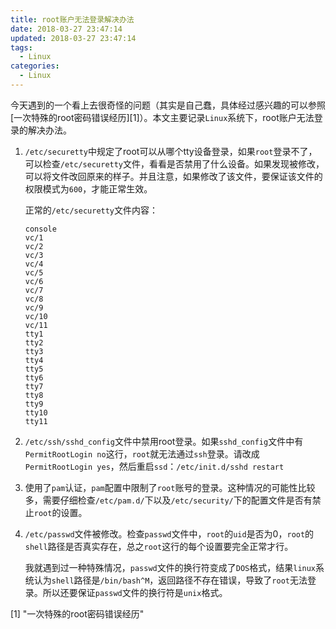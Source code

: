 ```yaml
---
title: root账户无法登录解决办法
date: 2018-03-27 23:47:14
updated: 2018-03-27 23:47:14
tags:
  - Linux
categories: 
  - Linux
---
```


今天遇到的一个看上去很奇怪的问题（其实是自己蠢，具体经过感兴趣的可以参照[一次特殊的root密码错误经历][1]）。本文主要记录`Linux`系统下，root账户无法登录的解决办法。

<!-- more -->

1. `/etc/securetty`中规定了root可以从哪个tty设备登录，如果`root`登录不了，可以检查`/etc/securetty`文件，看看是否禁用了什么设备。如果发现被修改，可以将文件改回原来的样子。并且注意，如果修改了该文件，要保证该文件的权限模式为`600`，才能正常生效。

	正常的`/etc/securetty`文件内容：
	```
	console
	vc/1
	vc/2
	vc/3
	vc/4
	vc/5
	vc/6
	vc/7
	vc/8
	vc/9
	vc/10
	vc/11
	tty1
	tty2
	tty3
	tty4
	tty5
	tty6
	tty7
	tty8
	tty9
	tty10
	tty11
	```

2. `/etc/ssh/sshd_config`文件中禁用root登录。如果`sshd_config`文件中有`PermitRootLogin no`这行，`root`就无法通过`ssh`登录。请改成`PermitRootLogin yes`，然后重启`ssd`：`/etc/init.d/sshd restart`

3. 使用了`pam`认证，`pam`配置中限制了`root`账号的登录。这种情况的可能性比较多，需要仔细检查`/etc/pam.d/`下以及`/etc/security/`下的配置文件是否有禁止`root`的设置。

4. `/etc/passwd`文件被修改。检查`passwd`文件中，`root`的`uid`是否为0，`root`的`shell`路径是否真实存在，总之`root`这行的每个设置要完全正常才行。

	我就遇到过一种特殊情况，`passwd`文件的换行符变成了`DOS`格式，结果`linux`系统认为`shell`路径是`/bin/bash^M`，返回路径不存在错误，导致了`root`无法登录。所以还要保证`passwd`文件的换行符是`unix`格式。


[1] "一次特殊的root密码错误经历"
